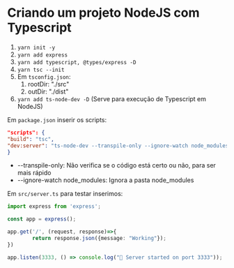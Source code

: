 # Criando um projeto NodeJS com Typescript

1. `yarn init -y`
2. `yarn add express`
3. `yarn add typescript, @types/express -D`
4. `yarn tsc --init`
5. Em `tsconfig.json`:
   1. rootDir: "./src"
   2. outDir: "./dist"
6. `yarn add ts-node-dev -D` (Serve para execução de Typescript em NodeJS)

Em `package.json` inserir os scripts:

```JSON
"scripts": {
"build": "tsc",
"dev:server": "ts-node-dev --transpile-only --ignore-watch node_modules src/server.ts"
}
```

* --transpile-only: Não verifica se o código está certo ou não, para ser mais rápido
* --ignore-watch node_modules: Ignora a pasta node_modules

Em `src/server.ts` para testar inserimos:

```typescript
import express from 'express';

const app = express();

app.get('/', (request, response)=>{
        return response.json({message: "Working"});
})

app.listen(3333, () => console.log("🚀 Server started on port 3333"));
```